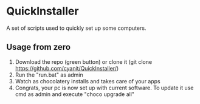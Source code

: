 # QuickInstaller
 A set of scripts used to quickly set up some computers.

## Usage from zero
1. Download the repo (green button) or clone it (git clone https://github.com/cyanit/QuickInstaller/)
2. Run the "run.bat" as admin
3. Watch as chocolatery installs and takes care of your apps
4. Congrats, your pc is now set up with current software. To update it use cmd as admin and execute "choco upgrade all"

